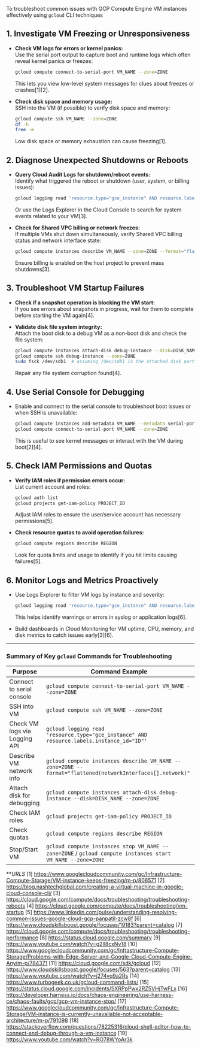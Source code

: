 To troubleshoot common issues with GCP Compute Engine VM instances effectively using `gcloud` CLI techniques

## 1. Investigate VM Freezing or Unresponsiveness
- **Check VM logs for errors or kernel panics:**  
  Use the serial port output to capture boot and runtime logs which often reveal kernel panics or freezes:  
  ```bash
  gcloud compute connect-to-serial-port VM_NAME --zone=ZONE
  ```
  This lets you view low-level system messages for clues about freezes or crashes[1][2].

- **Check disk space and memory usage:**  
  SSH into the VM (if possible) to verify disk space and memory:  
  ```bash
  gcloud compute ssh VM_NAME --zone=ZONE
  df -h
  free -m
  ```
  Low disk space or memory exhaustion can cause freezing[1].

## 2. Diagnose Unexpected Shutdowns or Reboots
- **Query Cloud Audit Logs for shutdown/reboot events:**  
  Identify what triggered the reboot or shutdown (user, system, or billing issues):  
  ```bash
  gcloud logging read 'resource.type="gce_instance" AND resource.labels.instance_id="INSTANCE_ID" AND (logName=("logs/cloudaudit.googleapis.com/system_event") OR logName=("logs/cloudaudit.googleapis.com/activity"))' --limit=10 --format=json
  ```
  Or use the Logs Explorer in the Cloud Console to search for system events related to your VM[3].

- **Check for Shared VPC billing or network freezes:**  
  If multiple VMs shut down simultaneously, verify Shared VPC billing status and network interface state:  
  ```bash
  gcloud compute instances describe VM_NAME --zone=ZONE --format="flattened(networkInterfaces[].network)"
  ```
  Ensure billing is enabled on the host project to prevent mass shutdowns[3].

## 3. Troubleshoot VM Startup Failures
- **Check if a snapshot operation is blocking the VM start:**  
  If you see errors about snapshots in progress, wait for them to complete before starting the VM again[4].

- **Validate disk file system integrity:**  
  Attach the boot disk to a debug VM as a non-boot disk and check the file system:  
  ```bash
  gcloud compute instances attach-disk debug-instance --disk=DISK_NAME --zone=ZONE
  gcloud compute ssh debug-instance --zone=ZONE
  sudo fsck /dev/sdb1  # assuming /dev/sdb1 is the attached disk partition
  ```
  Repair any file system corruption found[4].

## 4. Use Serial Console for Debugging
- Enable and connect to the serial console to troubleshoot boot issues or when SSH is unavailable:  
  ```bash
  gcloud compute instances add-metadata VM_NAME --metadata serial-port-enable=1 --zone=ZONE
  gcloud compute connect-to-serial-port VM_NAME --zone=ZONE
  ```
  This is useful to see kernel messages or interact with the VM during boot[2][4].

## 5. Check IAM Permissions and Quotas
- **Verify IAM roles if permission errors occur:**  
  List current account and roles:  
  ```bash
  gcloud auth list
  gcloud projects get-iam-policy PROJECT_ID
  ```
  Adjust IAM roles to ensure the user/service account has necessary permissions[5].

- **Check resource quotas to avoid operation failures:**  
  ```bash
  gcloud compute regions describe REGION
  ```
  Look for quota limits and usage to identify if you hit limits causing failures[5].

## 6. Monitor Logs and Metrics Proactively
- Use Logs Explorer to filter VM logs by instance and severity:  
  ```bash
  gcloud logging read 'resource.type="gce_instance" AND resource.labels.instance_id="INSTANCE_ID"' --limit=50 --format="table(timestamp, severity, textPayload)"
  ```
  This helps identify warnings or errors in syslog or application logs[6].

- Build dashboards in Cloud Monitoring for VM uptime, CPU, memory, and disk metrics to catch issues early[3][6].

---

### Summary of Key `gcloud` Commands for Troubleshooting

| Purpose                               | Command Example                                                                                  |
|-------------------------------------|------------------------------------------------------------------------------------------------|
| Connect to serial console            | `gcloud compute connect-to-serial-port VM_NAME --zone=ZONE`                                    |
| SSH into VM                         | `gcloud compute ssh VM_NAME --zone=ZONE`                                                       |
| Check VM logs via Logging API       | `gcloud logging read 'resource.type="gce_instance" AND resource.labels.instance_id="ID"'`       |
| Describe VM network info             | `gcloud compute instances describe VM_NAME --zone=ZONE --format="flattened(networkInterfaces[].network)"` |
| Attach disk for debugging            | `gcloud compute instances attach-disk debug-instance --disk=DISK_NAME --zone=ZONE`              |
| Check IAM roles                     | `gcloud projects get-iam-policy PROJECT_ID`                                                    |
| Check quotas                       | `gcloud compute regions describe REGION`                                                       |
| Stop/Start VM                      | `gcloud compute instances stop VM_NAME --zone=ZONE` / `gcloud compute instances start VM_NAME --zone=ZONE` |

***URLS* 
[1] https://www.googlecloudcommunity.com/gc/Infrastructure-Compute-Storage/VM-instance-keeps-freezing/m-p/806571
[2] https://blog.nashtechglobal.com/creating-a-virtual-machine-in-google-cloud-console-cli/
[3] https://cloud.google.com/compute/docs/troubleshooting/troubleshooting-reboots
[4] https://cloud.google.com/compute/docs/troubleshooting/vm-startup
[5] https://www.linkedin.com/pulse/understanding-resolving-common-issues-google-cloud-gcp-panpatil-zcw8f
[6] https://www.cloudskillsboost.google/focuses/19183?parent=catalog
[7] https://cloud.google.com/compute/docs/troubleshooting/troubleshooting-performance
[8] https://status.cloud.google.com/summary
[9] https://www.youtube.com/watch?v=g2Il8cxNv18
[10] https://www.googlecloudcommunity.com/gc/Infrastructure-Compute-Storage/Problems-with-Edge-Server-and-Google-Cloud-Compute-Engine-Any/m-p/784371
[11] https://cloud.google.com/sdk/gcloud
[12] https://www.cloudskillsboost.google/focuses/563?parent=catalog
[13] https://www.youtube.com/watch?v=j274vq9a2Rs
[14] https://www.turbogeek.co.uk/gcloud-command-lists/
[15] https://status.cloud.google.com/incidents/SXRPpPwx2RZ5VHjTwFLx
[16] https://developer.harness.io/docs/chaos-engineering/use-harness-ce/chaos-faults/gcp/gcp-vm-instance-stop/
[17] https://www.googlecloudcommunity.com/gc/Infrastructure-Compute-Storage/VM-instance-is-currently-unavailable-not-acceptable-architecture/m-p/791098
[18] https://stackoverflow.com/questions/78225316/cloud-shell-editor-how-to-connect-and-debug-through-a-vm-instance
[19] https://www.youtube.com/watch?v=RO78WYoAr3k
